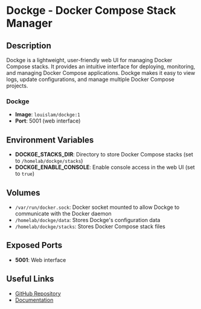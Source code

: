 # Dockge - Docker Compose Stack Manager

## Description

Dockge is a lightweight, user-friendly web UI for managing Docker Compose stacks. It provides an intuitive interface for deploying, monitoring, and managing Docker Compose applications. Dockge makes it easy to view logs, update configurations, and manage multiple Docker Compose projects.

### Dockge

- **Image**: `louislam/dockge:1`
- **Port**: 5001 (web interface)

## Environment Variables

- **DOCKGE_STACKS_DIR**: Directory to store Docker Compose stacks (set to `/homelab/dockge/stacks`)
- **DOCKGE_ENABLE_CONSOLE**: Enable console access in the web UI (set to `true`)

## Volumes

- `/var/run/docker.sock`: Docker socket mounted to allow Dockge to communicate with the Docker daemon
- `/homelab/dockge/data`: Stores Dockge's configuration data
- `/homelab/dockge/stacks`: Stores Docker Compose stack files

## Exposed Ports

- **5001**: Web interface

## Useful Links

- [GitHub Repository](https://github.com/louislam/dockge)
- [Documentation](https://github.com/louislam/dockge/wiki)

